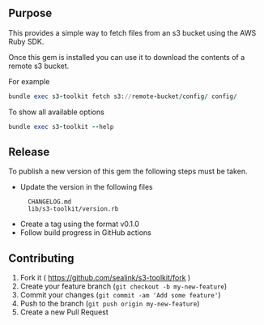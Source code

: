 ## Purpose

This provides a simple way to fetch files from an s3 bucket using the AWS Ruby SDK.

Once this gem is installed you can use it to download the contents of a remote s3 bucket.

For example

```ruby
bundle exec s3-toolkit fetch s3://remote-bucket/config/ config/
```

To show all available options

```ruby
bundle exec s3-toolkit --help
```

## Release

To publish a new version of this gem the following steps must be taken.

* Update the version in the following files
  ```
    CHANGELOG.md
    lib/s3-toolkit/version.rb
  ````
* Create a tag using the format v0.1.0
* Follow build progress in GitHub actions

## Contributing

1. Fork it ( https://github.com/sealink/s3-toolkit/fork )
2. Create your feature branch (`git checkout -b my-new-feature`)
3. Commit your changes (`git commit -am 'Add some feature'`)
4. Push to the branch (`git push origin my-new-feature`)
5. Create a new Pull Request
